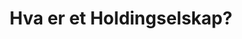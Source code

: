 ﻿---
title: "Hva er et Holdingselskap?"
meta_title: "Hva er et Holdingselskap?"
meta_description: '**GTIN (Global Trade Item Number)** og **EAN (European Article Number)** er globale standarder for produktidentifikasjon som spiller en kritisk rolle i moderne ...'
slug: hva-er-holdingselskap
type: blog
layout: pages/single
---








